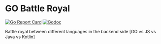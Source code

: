 # GO Battle Royal
[![Go Report Card](https://goreportcard.com/badge/github.com/jorgechato/battle-royale)](https://goreportcard.com/report/github.com/jorgechato/battle-royale)
[![Godoc](https://img.shields.io/badge/go-documentation-blue.svg)](https://godoc.org/github.com/jorgechato/battle-royale)

Battle royal between different languages in the backend side [GO vs JS vs Java vs Kotlin]


